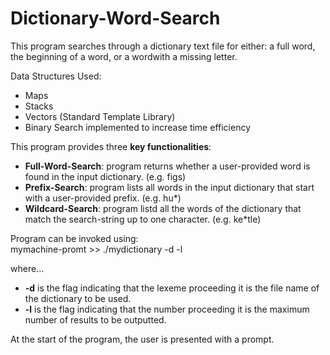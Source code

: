 # Dictionary-Word-Search

This program searches through a dictionary text file  for  either:  a  full  word,  the  beginning  of  a  word,  or  a  wordwith a missing letter.  

Data Structures Used:  
- Maps
- Stacks
- Vectors (Standard Template Library)
- Binary Search implemented to increase time efficiency  

This program provides three **key functionalities**:  
- **Full-Word-Search**: program returns whether a user-provided word is found in the input dictionary. (e.g. figs)
- **Prefix-Search**: program lists all words in the input dictionary that start with a user-provided prefix. (e.g. hu*)
- **Wildcard-Search**: program listd all the words of the dictionary that match the search-string up to one character. (e.g. ke*tle)

Program can be invoked using:  
mymachine-promt >> ./mydictionary -d <dictionaryFile> -l <MaxNumOfWordsInOutput>

where...
- **-d** is the flag indicating that the lexeme proceeding it is the file name of the dictionary to be used.
- **-l** is the flag indicating that the number proceeding it is the maximum number of results to be outputted.  
  
At the start of the program, the user is presented with a prompt.
